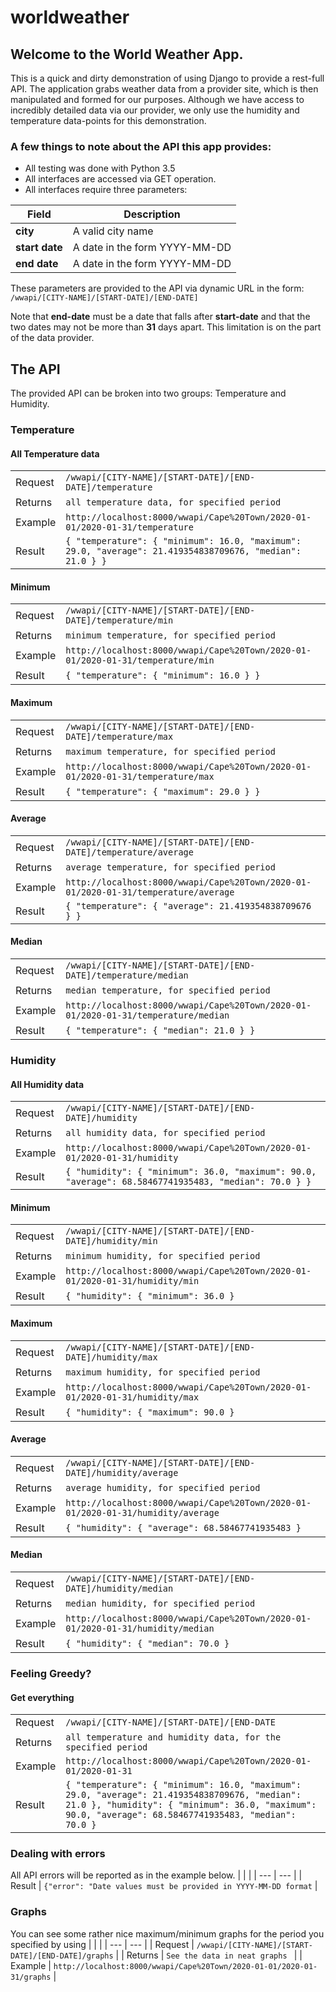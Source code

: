 # worldweather
## Welcome to the World Weather App.
This is a quick and dirty demonstration of using Django to provide a rest-full API.
The application grabs weather data from a provider site, which is then manipulated and formed for our purposes.
Although we have access to incredibly detailed data via our provider, we only use the humidity and temperature data-points for this demonstration.

### A few things to note about the API this app provides:
- All testing was done with Python 3.5
- All interfaces are accessed via GET operation.</li>
- All interfaces require three parameters:

| Field          | Description                   |
| -------------- | ----------------------------- |
| **city**       | A valid city name             |
| **start date** | A date in the form YYYY-MM-DD |
| **end date**   | A date in the form YYYY-MM-DD |

These parameters are provided to the API via dynamic URL in the form: ```/wwapi/[CITY-NAME]/[START-DATE]/[END-DATE]```

Note that **end-date** must be a date that falls after **start-date** and that the two dates may not be more than **31** days apart.
This limitation is on the part of the data provider.

## The API
The provided API can be broken into two groups: Temperature and Humidity.
### Temperature
#### All Temperature data
| | |
| --- | --- |
| Request | ```/wwapi/[CITY-NAME]/[START-DATE]/[END-DATE]/temperature``` |
| Returns | ```all temperature data, for specified period``` |
| Example | ```http://localhost:8000/wwapi/Cape%20Town/2020-01-01/2020-01-31/temperature``` |
| Result  | ```{ "temperature": { "minimum": 16.0, "maximum": 29.0, "average": 21.419354838709676, "median": 21.0 } }``` |

#### Minimum
| | |
| --- | --- |
| Request | ```/wwapi/[CITY-NAME]/[START-DATE]/[END-DATE]/temperature/min``` |
| Returns | ```minimum temperature, for specified period``` |
| Example | ```http://localhost:8000/wwapi/Cape%20Town/2020-01-01/2020-01-31/temperature/min``` |
| Result  | ```{ "temperature": { "minimum": 16.0 } }``` |

#### Maximum
| | |
| --- | --- |
| Request | ```/wwapi/[CITY-NAME]/[START-DATE]/[END-DATE]/temperature/max``` |
| Returns | ```maximum temperature, for specified period``` |
| Example | ```http://localhost:8000/wwapi/Cape%20Town/2020-01-01/2020-01-31/temperature/max``` |
| Result  | ```{ "temperature": { "maximum": 29.0 } }``` |

#### Average
| | |
| --- | --- |
| Request | ```/wwapi/[CITY-NAME]/[START-DATE]/[END-DATE]/temperature/average``` |
| Returns | ```average temperature, for specified period``` |
| Example | ```http://localhost:8000/wwapi/Cape%20Town/2020-01-01/2020-01-31/temperature/average``` |
| Result  | ```{ "temperature": { "average": 21.419354838709676 } }``` |

#### Median
| | |
| --- | --- |
| Request | ```/wwapi/[CITY-NAME]/[START-DATE]/[END-DATE]/temperature/median``` |
| Returns | ```median temperature, for specified period``` |
| Example | ```http://localhost:8000/wwapi/Cape%20Town/2020-01-01/2020-01-31/temperature/median``` |
| Result  | ```{ "temperature": { "median": 21.0 } }``` |

### Humidity
#### All Humidity data
| | |
| --- | --- |
| Request | ```/wwapi/[CITY-NAME]/[START-DATE]/[END-DATE]/humidity``` |
| Returns | ```all humidity data, for specified period``` |
| Example | ```http://localhost:8000/wwapi/Cape%20Town/2020-01-01/2020-01-31/humidity``` |
| Result  | ```{ "humidity": { "minimum": 36.0, "maximum": 90.0, "average": 68.58467741935483, "median": 70.0 } }``` |

#### Minimum
| | |
| --- | --- |
| Request | ```/wwapi/[CITY-NAME]/[START-DATE]/[END-DATE]/humidity/min``` |
| Returns | ```minimum humidity, for specified period``` |
| Example | ```http://localhost:8000/wwapi/Cape%20Town/2020-01-01/2020-01-31/humidity/min``` |
| Result  | ```{ "humidity": { "minimum": 36.0 } ``` |

#### Maximum
| | |
| --- | --- |
| Request | ```/wwapi/[CITY-NAME]/[START-DATE]/[END-DATE]/humidity/max``` |
| Returns | ```maximum humidity, for specified period``` |
| Example | ```http://localhost:8000/wwapi/Cape%20Town/2020-01-01/2020-01-31/humidity/max``` |
| Result  | ```{ "humidity": { "maximum": 90.0 } ``` |

#### Average
| | |
| --- | --- |
| Request | ```/wwapi/[CITY-NAME]/[START-DATE]/[END-DATE]/humidity/average``` |
| Returns | ```average humidity, for specified period``` |
| Example | ```http://localhost:8000/wwapi/Cape%20Town/2020-01-01/2020-01-31/humidity/average``` |
| Result  | ```{ "humidity": { "average": 68.58467741935483 } ``` |

#### Median
| | |
| --- | --- |
| Request | ```/wwapi/[CITY-NAME]/[START-DATE]/[END-DATE]/humidity/median``` |
| Returns | ```median humidity, for specified period``` |
| Example | ```http://localhost:8000/wwapi/Cape%20Town/2020-01-01/2020-01-31/humidity/median``` |
| Result  | ```{ "humidity": { "median": 70.0 } ``` |

### Feeling Greedy?
#### Get everything
| | |
| --- | --- |
| Request | ```/wwapi/[CITY-NAME]/[START-DATE]/[END-DATE``` |
| Returns | ```all temperature and humidity data, for the specified period``` |
| Example | ```http://localhost:8000/wwapi/Cape%20Town/2020-01-01/2020-01-31``` |
| Result  | ```{ "temperature": { "minimum": 16.0, "maximum": 29.0, "average": 21.419354838709676, "median": 21.0 }, "humidity": { "minimum": 36.0, "maximum": 90.0, "average": 68.58467741935483, "median": 70.0 } ``` |

### Dealing with errors
All API errors will be reported as in the example below.
| | |
| --- | --- |
| Result | ```{"error": "Date values must be provided in YYYY-MM-DD format``` |

### Graphs
You can see some rather nice maximum/minimum graphs for the period you specified by using
| | |
| --- | --- |
| Request | ```/wwapi/[CITY-NAME]/[START-DATE]/[END-DATE]/graphs``` |
| Returns | ```See the data in neat graphs ``` |
| Example | ```http://localhost:8000/wwapi/Cape%20Town/2020-01-01/2020-01-31/graphs``` |

